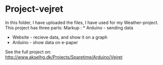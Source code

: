 # Project-vejret
In this folder, I have uploaded the files, I have used for my Weather-project.
This project has three parts:
Markup : * Arduino - sending data
* Website - recieve data, and show it on a graph
* Arduino - show data on e-paper

See the full project on: http://www.akselhg.dk/Projects/Sparetime/Arduino/Vejret
